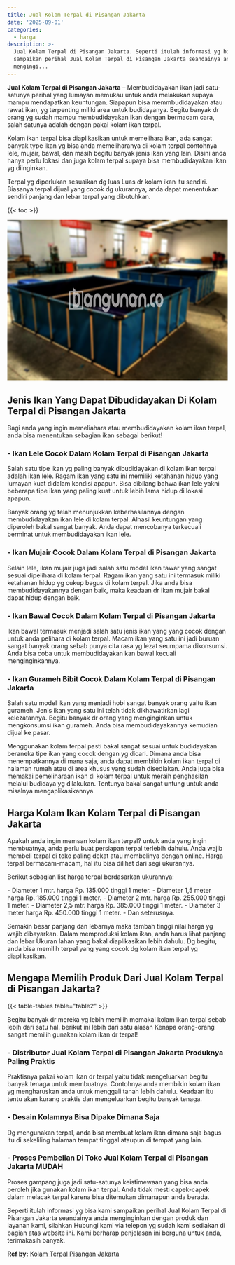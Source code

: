```yaml
---
title: Jual Kolam Terpal di Pisangan Jakarta
date: '2025-09-01'
categories:
  - harga
description: >-
  Jual Kolam Terpal di Pisangan Jakarta. Seperti itulah informasi yg bisa kami
  sampaikan perihal Jual Kolam Terpal di Pisangan Jakarta seandainya anda
  mengingi...
---
```


**Jual Kolam Terpal di Pisangan Jakarta** – Membudidayakan ikan jadi satu-satunya perihal yang lumayan memukau untuk anda melakukan supaya mampu mendapatkan keuntungan. Siapapun bisa memmbudidayakan atau rawat ikan, yg terpenting miliki area untuk budidayanya. Begitu banyak dr orang yg sudah mampu membudidayakan ikan dengan bermacam cara, salah satunya adalah dengan pakai kolam ikan terpal.

Kolam ikan terpal bisa diaplikasikan untuk memelihara ikan, ada sangat banyak type ikan yg bisa anda memeliharanya di kolam terpal contohnya lele, mujair, bawal, dan masih begitu banyak jenis ikan yang lain. Disini anda hanya perlu lokasi dan juga kolam terpal supaya bisa membudidayakan ikan yg diinginkan.

Terpal yg diperlukan sesuaikan dg luas Luas dr kolam ikan itu sendiri. Biasanya terpal dijual yang cocok dg ukurannya, anda dapat menentukan sendiri panjang dan lebar terpal yang dibutuhkan.

{{< toc >}}

![Jual Kolam Terpal di Pisangan Jakarta](/images/jual-kolam-terpal-20.png)

## Jenis Ikan Yang Dapat Dibudidayakan Di Kolam Terpal di Pisangan Jakarta

Bagi anda yang ingin memeliahara atau membudidayakan kolam ikan terpal, anda bisa menentukan sebagian ikan sebagai berikut!

### \- Ikan Lele Cocok Dalam Kolam Terpal di Pisangan Jakarta

Salah satu tipe ikan yg paling banyak dibudidayakan di kolam ikan terpal adalah ikan lele. Ragam ikan yang satu ini memiliki ketahanan hidup yang lumayan kuat didalam kondisi apapun. Bisa dibilang bahwa ikan lele yakni beberapa tipe ikan yang paling kuat untuk lebih lama hidup di lokasi apapun.

Banyak orang yg telah menunjukkan keberhasilannya dengan membudidayakan ikan lele di kolam terpal. Alhasil keuntungan yang diperoleh bakal sangat banyak. Anda dapat mencobanya terkecuali berminat untuk membudidayakan ikan lele.

### \- Ikan Mujair Cocok Dalam Kolam Terpal di Pisangan Jakarta

Selain lele, ikan mujair juga jadi salah satu model ikan tawar yang sangat sesuai dipelihara di kolam terpal. Ragam ikan yang satu ini termasuk miliki ketahanan hidup yg cukup bagus di kolam terpal. Jika anda bisa membudidayakannya dengan baik, maka keadaan dr ikan mujair bakal dapat hidup dengan baik.

### \- Ikan Bawal Cocok Dalam Kolam Terpal di Pisangan Jakarta

Ikan bawal termasuk menjadi salah satu jenis ikan yang yang cocok dengan untuk anda pelihara di kolam terpal. Macam ikan yang satu ini jadi buruan sangat banyak orang sebab punya cita rasa yg lezat seumpama dikonsumsi. Anda bisa coba untuk membudidayakan kan bawal kecuali menginginkannya.

### \- Ikan Gurameh Bibit Cocok Dalam Kolam Terpal di Pisangan Jakarta

Salah satu model ikan yang menjadi hobi sangat banyak orang yaitu ikan gurameh. Jenis ikan yang satu ini telah tidak dikhawatirkan lagi kelezatannya. Begitu banyak dr orang yang menginginkan untuk mengkonsumsi ikan gurameh. Anda bisa membudidayakannya kemudian dijual ke pasar.

Menggunakan kolam terpal pasti bakal sangat sesuai untuk budidayakan beraneka tipe ikan yang cocok dengan yg dicari. Dimana anda bisa menempatkannya di mana saja, anda dapat membikin kolam ikan terpal di halaman rumah atau di area khusus yang sudah disediakan. Anda juga bisa memakai pemeliharaan ikan di kolam terpal untuk meraih penghasilan melalui budidaya yg dilakukan. Tentunya bakal sangat untung untuk anda misalnya mengaplikasikannya.

## Harga Kolam Ikan Kolam Terpal di Pisangan Jakarta

Apakah anda ingin memsan kolam ikan terpal? untuk anda yang ingin membuatnya, anda perlu buat persiapan terpal terlebih dahulu. Anda wajib membeli terpal di toko paling dekat atau membelinya dengan online. Harga terpal bermacam-macam, hal itu bisa dilihat dari segi ukurannya.

Berikut sebagian list harga terpal berdasarkan ukurannya:

\- Diameter 1 mtr. harga Rp. 135.000 tinggi 1 meter. - Diameter 1,5 meter harga Rp. 185.000 tinggi 1 meter. - Diameter 2 mtr. harga Rp. 255.000 tinggi 1 meter. - Diameter 2,5 mtr. harga Rp. 385.000 tinggi 1 meter. - Diameter 3 meter harga Rp. 450.000 tinggi 1 meter. - Dan seterusnya.

Semakin besar panjang dan lebarnya maka tambah tinggi nilai harga yg wajib dibayarkan. Dalam memproduksi kolam ikan, anda harus lihat panjang dan lebar Ukuran lahan yang bakal diaplikasikan lebih dahulu. Dg begitu, anda bisa memilih terpal yang yang cocok dg kolam ikan terpal yg diaplikasikan.

## Mengapa Memilih Produk Dari Jual Kolam Terpal di Pisangan Jakarta?

{{< table-tables table="table2" >}}

Begitu banyak dr mereka yg lebih memilih memakai kolam ikan terpal sebab lebih dari satu hal. berikut ini lebih dari satu alasan Kenapa orang-orang sangat memilih gunakan kolam ikan dr terpal!

### \- Distributor Jual Kolam Terpal di Pisangan Jakarta Produknya Paling Praktis

Praktisnya pakai kolam ikan dr terpal yaitu tidak mengeluarkan begitu banyak tenaga untuk membuatnya. Contohnya anda membikin kolam ikan yg mengharuskan anda untuk menggali tanah lebih dahulu. Keadaan itu tentu akan kurang praktis dan mengeluarkan begitu banyak tenaga.

### \- Desain Kolamnya Bisa Dipake Dimana Saja

Dg mengunakan terpal, anda bisa membuat kolam ikan dimana saja bagus itu di sekeliling halaman tempat tinggal ataupun di tempat yang lain.

### \- Proses Pembelian Di Toko Jual Kolam Terpal di Pisangan Jakarta MUDAH

Proses gampang juga jadi satu-satunya keistimewaan yang bisa anda peroleh jika gunakan kolam ikan terpal. Anda tidak mesti capek-capek dalam melacak terpal karena bisa ditemukan dimanapun anda berada.

Seperti itulah informasi yg bisa kami sampaikan perihal Jual Kolam Terpal di Pisangan Jakarta seandainya anda menginginkan dengan produk dan layanan kami, silahkan Hubungi kami via telepon yg sudah kami sediakan di bagian atas website ini. Kami berharap penjelasan ini berguna untuk anda, terimakasih banyak.

**Ref by:** [Kolam Terpal Pisangan Jakarta](https://id.wikipedia.org/wiki/Kolam)
